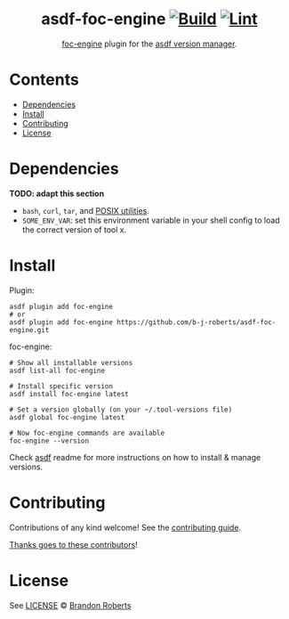 <div align="center">

# asdf-foc-engine [![Build](https://github.com/b-j-roberts/asdf-foc-engine/actions/workflows/build.yml/badge.svg)](https://github.com/b-j-roberts/asdf-foc-engine/actions/workflows/build.yml) [![Lint](https://github.com/b-j-roberts/asdf-foc-engine/actions/workflows/lint.yml/badge.svg)](https://github.com/b-j-roberts/asdf-foc-engine/actions/workflows/lint.yml)

[foc-engine](https://github.com/b-j-roberts/foc-fun) plugin for the [asdf version manager](https://asdf-vm.com).

</div>

# Contents

- [Dependencies](#dependencies)
- [Install](#install)
- [Contributing](#contributing)
- [License](#license)

# Dependencies

**TODO: adapt this section**

- `bash`, `curl`, `tar`, and [POSIX utilities](https://pubs.opengroup.org/onlinepubs/9699919799/idx/utilities.html).
- `SOME_ENV_VAR`: set this environment variable in your shell config to load the correct version of tool x.

# Install

Plugin:

```shell
asdf plugin add foc-engine
# or
asdf plugin add foc-engine https://github.com/b-j-roberts/asdf-foc-engine.git
```

foc-engine:

```shell
# Show all installable versions
asdf list-all foc-engine

# Install specific version
asdf install foc-engine latest

# Set a version globally (on your ~/.tool-versions file)
asdf global foc-engine latest

# Now foc-engine commands are available
foc-engine --version
```

Check [asdf](https://github.com/asdf-vm/asdf) readme for more instructions on how to
install & manage versions.

# Contributing

Contributions of any kind welcome! See the [contributing guide](contributing.md).

[Thanks goes to these contributors](https://github.com/b-j-roberts/asdf-foc-engine/graphs/contributors)!

# License

See [LICENSE](LICENSE) © [Brandon Roberts](https://github.com/b-j-roberts/)
